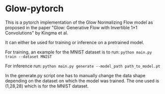 # Glow-pytorch
This is a pytorch implementation of the Glow Normalizing Flow model as proposed in the paper "Glow: Generative Flow
with Invertible 1×1 Convolutions" by Kingma et al.

It can either be used for training or inference on a pretrained model.

For training, an example for the MNIST dataset is to run: 
`python main.py train --dataset MNIST`

For inference run:
`python main.py generate --model_path path_to_model.pt`

In the generate.py script one has to manually change the data shape depending on the dataset on which the model was trained. The one used is (1,28,28) which is for the MNIST dataset.
